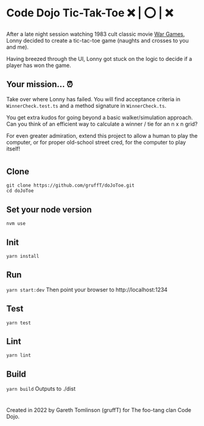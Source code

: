 # Code Dojo Tic-Tak-Toe :x: | :o: | :x:
After a late night session watching 1983 cult classic movie [War Games](https://en.wikipedia.org/wiki/WarGames), Lonny decided to create a tic-tac-toe game (naughts and crosses to you and me).

Having breezed through the UI, Lonny got stuck on the logic to decide if a player has won the game.

## Your mission... :alarm_clock:
Take over where Lonny has failed.  You will find acceptance criteria in `WinnerCheck.test.ts` and a method signature in `WinnerCheck.ts`.

You get extra kudos for going beyond a basic walker/simulation approach. Can you think of an efficient way to calculate a winner / tie for an n x n grid?

For even greater admiration, extend this project to allow a human to play the computer, or for proper old-school street cred, for the computer to play itself!

#

## Clone
```
git clone https://github.com/gruffT/doJoToe.git
cd doJoToe
```
## Set your node version
``nvm use``

## Init
``yarn install``

## Run
``yarn start:dev``
Then point your browser to http://localhost:1234

## Test
``yarn test``

## Lint
``yarn lint``

## Build
``yarn build``
Outputs to ./dist

#

Created in 2022 by Gareth Tomlinson (gruffT) for The foo-tang clan Code Dojo.

